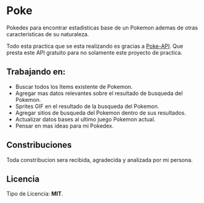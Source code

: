 # Poke
Pokedex para encontrar estadisticas base de un Pokemon ademas de otras caracteristicas de su naturaleza. 

Todo esta practica que se esta realizando es gracias a [Poke-API](https://www.pokeapi.co/). Que presta este API gratuito para no solamente este proyecto de practica.

## Trabajando en:
- Buscar todos los Items existente de Pokemon.
- Agregar mas datos relevantes sobre el resultado de busqueda del Pokemon.
- Sprites GIF en el resultado de la busqueda del Pokemon.
- Agregar sitios de busqueda del Pokemon dentro de sus resultados.
- Actualizar datos bases al ultimo juego Pokemon actual.
- Pensar en mas ideas para mi Pokedex.

## Constribuciones
Toda constribucion sera recibida, agradecida y analizada por mi persona.

## Licencia
Tipo de Licencia: **MIT**.